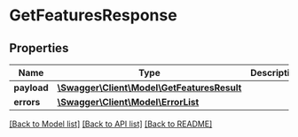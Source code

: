 # GetFeaturesResponse

## Properties
Name | Type | Description | Notes
------------ | ------------- | ------------- | -------------
**payload** | [**\Swagger\Client\Model\GetFeaturesResult**](GetFeaturesResult.md) |  | [optional] 
**errors** | [**\Swagger\Client\Model\ErrorList**](ErrorList.md) |  | [optional] 

[[Back to Model list]](../README.md#documentation-for-models) [[Back to API list]](../README.md#documentation-for-api-endpoints) [[Back to README]](../README.md)


